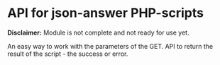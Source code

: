 # API for json-answer PHP-scripts
**Disclaimer:** Module is not complete and not ready for use yet.

An easy way to work with the parameters of the GET. API to return the result of the script - the success or error.